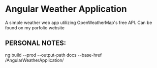 # Angular Weather Application

A simple weather web app utilizing OpenWeatherMap's free API. 
Can be found on my porfolio website

## PERSONAL NOTES:

ng build --prod --output-path docs --base-href /AngularWeatherApplication/
